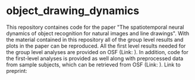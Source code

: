 # object_drawing_dynamics
This repository containes code for the paper "The spatiotemporal neural dynamics of object recognition for natural images and line drawings". With the material contained in this repository all of the group level results and plots in the paper can be reproduced. All the first level results needed for the group level analyses are provided on OSF (Link: ). In addition, code for the first-level analyses is provided as well along with preprocessed data from sample subjects, which can be retrieved from OSF (Link: ). Link to preprint: 
